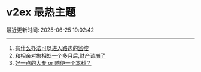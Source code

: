 # v2ex 最热主题

最近更新时间: 2025-06-25 19:02:42

--- 
1. [有什么办法可以进入路边的监控](https://www.v2ex.com/t/1140795) 
2. [和相亲对象相处一个多月后,财产谈崩了](https://www.v2ex.com/t/1140837) 
3. [好一点的大专 or 随便一个本科？](https://www.v2ex.com/t/1140862) 
